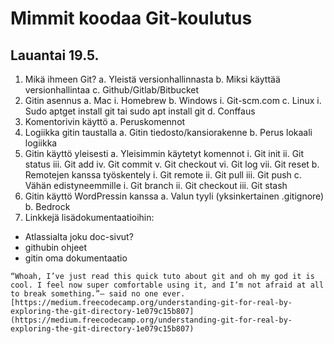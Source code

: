 # Mimmit koodaa Git-koulutus
## Lauantai 19.5.

1.	Mikä ihmeen Git?
  a.	Yleistä versionhallinnasta
  b.	Miksi käyttää versionhallintaa
  c.	Github/Gitlab/Bitbucket
2.	Gitin asennus
  a.	Mac
    i.	Homebrew
  b.	Windows
    i.	Git-scm.com
  c.	Linux
    i.	Sudo aptget install git tai sudo apt install git
  d.	Conffaus
3.	Komentorivin käyttö
  a.	Peruskomennot
4.	Logiikka gitin taustalla
  a.	Gitin tiedosto/kansiorakenne
  b.	Perus lokaali logiikka
5.	Gitin käyttö yleisesti
  a.	Yleisimmin käytetyt komennot
    i.	Git init
    ii.	Git status
    iii.	Git add
    iv.	Git commit
    v.	Git checkout
    vi.	Git log
    vii.	Git reset
  b.	Remotejen kanssa työskentely
    i.	Git remote
    ii.	Git pull
    iii.	Git push
  c.	Vähän edistyneemmille
    i.	Git branch
    ii.	Git checkout
    iii.	Git stash
6.	Gitin käyttö WordPressin kanssa
  a.	Valun tyyli (yksinkertainen .gitignore)
  b.	Bedrock
7. Linkkejä lisädokumentaatioihin:
  * Atlassialta joku doc-sivut?
  * githubin ohjeet
  * gitin oma dokumentaatio

```
“Whoah, I’ve just read this quick tuto about git and oh my god it is cool. I feel now super comfortable using it, and I’m not afraid at all to break something.”— said no one ever.
[https://medium.freecodecamp.org/understanding-git-for-real-by-exploring-the-git-directory-1e079c15b807](https://medium.freecodecamp.org/understanding-git-for-real-by-exploring-the-git-directory-1e079c15b807)
```
